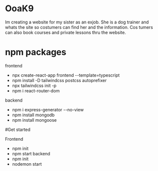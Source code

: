 # OoaK9

Im creating a website for my sister as an exjob. 
She is a dog trainer and whats the site so costumers can find her and the information. Cos tumers can also book courses and private lessons thru the website. 

# npm packages
frontend
- npx create-react-app frontend --template=typescript
- npm install -D tailwindcss postcss autoprefixer
- npx tailwindcss init -p
- npm i react-router-dom

backend
- npm i express-generator --no-view
- npm install mongodb
- npm install mongoose


#Get started

Frontend 
- npm init
- npm start
backend 
- npm init
- nodemon start
